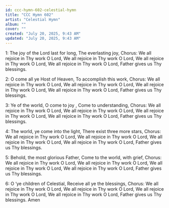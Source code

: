```yaml
---
id: ccc-hymn-602-celestial-hymn
title: "CCC Hymn 602"
artist: "Celestial Hymn"
album: ""
cover: ""
created: "July 20, 2025, 9:43 AM"
updated: "July 20, 2025, 9:43 AM"
---
```


1: The joy of the Lord last for long,
The everlasting joy,
Chorus: We all rejoice in Thy work O
Lord,
We all rejoice in Thy work O Lord,
We all rejoice in Thy work O Lord,
We all rejoice in Thy work O Lord,
Father gives us Thy blessings.

2: O come all ye Host of Heaven,
To accomplish this work,
Chorus: We all rejoice in Thy work O
Lord,
We all rejoice in Thy work O Lord,
We all rejoice in Thy work O Lord,
We all rejoice in Thy work O Lord,
Father gives us Thy blessings.

3: Ye of the world, O come to joy ,
Come to understanding,
Chorus: We all rejoice in Thy work O
Lord,
We all rejoice in Thy work O Lord,
We all rejoice in Thy work O Lord,
We all rejoice in Thy work O Lord,
Father gives us Thy blessings.

4: The world, ye come into the light,
There exist three more stars,
Chorus: We all rejoice in Thy work O
Lord,
We all rejoice in Thy work O Lord,
We all rejoice in Thy work O Lord,
We all rejoice in Thy work O Lord,
Father gives us Thy blessings.

5: Behold, the most glorious Father,
Come to the world, with grief,
Chorus: We all rejoice in Thy work O
Lord,
We all rejoice in Thy work O Lord,
We all rejoice in Thy work O Lord,
We all rejoice in Thy work O Lord,
Father gives us Thy blessings.

6: O ‘ye children of Celestial,
Receive all ye the blessings,
Chorus: We all rejoice in Thy work O
Lord,
We all rejoice in Thy work O Lord,
We all rejoice in Thy work O Lord,
We all rejoice in Thy work O Lord,
Father gives us Thy blessings. 
Amen